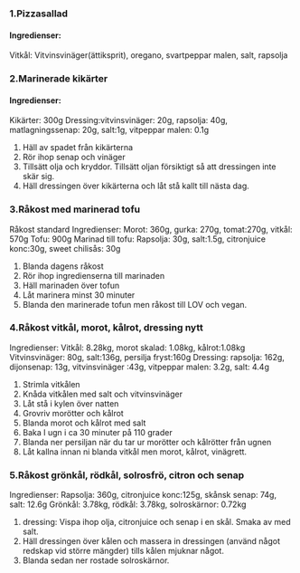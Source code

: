 ### 1.Pizzasallad
#### Ingredienser:
Vitkål: 
Vitvinsvinäger(ättiksprit), oregano, svartpeppar malen, salt, rapsolja


### 2.Marinerade kikärter
#### Ingredienser:
Kikärter: 300g
Dressing:vitvinsvinäger: 20g, rapsolja: 40g, matlagningssenap: 20g, salt:1g, vitpeppar malen: 0.1g
1. Häll av spadet från kikärterna
2. Rör ihop senap och vinäger
3. Tillsätt olja och kryddor. Tillsätt oljan försiktigt så att dressingen inte skär sig.
4. Häll dressingen över kikärterna och låt stå kallt till nästa dag.


### 3.Råkost med marinerad tofu
Råkost standard
Ingredienser:
Morot: 360g, gurka: 270g, tomat:270g, vitkål: 570g
Tofu: 900g
Marinad till tofu:
Rapsolja: 30g, salt:1.5g, citronjuice konc:30g, sweet chilisås: 30g
1. Blanda dagens råkost
2. Rör ihop ingredienserna till marinaden
3. Häll marinaden över tofun
4. Låt marinera minst 30 minuter
5. Blanda den marinerade tofun men råkost till LOV och vegan.


### 4.Råkost vitkål, morot, kålrot, dressing nytt
Ingredienser:
Vitkål: 8.28kg, morot skalad: 1.08kg, kålrot:1.08kg
Vitvinsvinäger: 80g, salt:136g, persilja fryst:160g
Dressing: rapsolja: 162g, dijonsenap: 13g, vitvinsvinäger :43g, vitpeppar malen: 3.2g, salt: 4.4g
1. Strimla vitkålen
2. Knåda vitkålen med salt och vitvinsvinäger
3. Låt stå i kylen över natten
4. Grovriv morötter och kålrot
5. Blanda morot och kålrot med salt
6. Baka I ugn i ca 30 minuter på 110 grader
7. Blanda ner persiljan när du tar ur morötter och kålrötter från ugnen
8. Låt kallna innan ni blanda vitkål men morot, kålrot, vinägrett.


### 5.Råkost grönkål, rödkål, solrosfrö, citron och senap
Ingredienser:
Rapsolja: 360g, citronjuice konc:125g, skånsk senap: 74g, salt: 12.6g
Grönkål: 3.78kg, rödkål: 3.78kg, solroskärnor: 0.72kg 
1. dressing: Vispa ihop olja, citronjuice och senap i en skål. Smaka av med salt.
2. Häll dressingen över kålen och massera in dressingen (använd något redskap vid större mängder) tills kålen mjuknar något.
3. Blanda sedan ner rostade solroskärnor.
